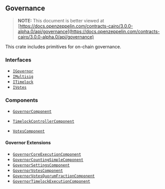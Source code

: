 ## Governance

> **NOTE:** This document is better viewed at [https://docs.openzeppelin.com/contracts-cairo/3.0.0-alpha.0/api/governance](https://docs.openzeppelin.com/contracts-cairo/3.0.0-alpha.0/api/governance)

This crate includes primitives for on-chain governance.

### Interfaces

- [`IGovernor`](https://docs.openzeppelin.com/contracts-cairo/3.0.0-alpha.0/api/governance#IGovernor)
- [`IMultisig`](https://docs.openzeppelin.com/contracts-cairo/3.0.0-alpha.0/api/governance#IMultisig)
- [`ITimelock`](https://docs.openzeppelin.com/contracts-cairo/3.0.0-alpha.0/api/governance#ITimelock)
- [`IVotes`](https://docs.openzeppelin.com/contracts-cairo/3.0.0-alpha.0/api/governance#IVotes)

### Components

- [`GovernorComponent`](https://docs.openzeppelin.com/contracts-cairo/3.0.0-alpha.0/api/governance#GovernorComponent)

- [`TimelockControllerComponent`](https://docs.openzeppelin.com/contracts-cairo/3.0.0-alpha.0/api/governance#TimelockControllerComponent)
- [`VotesComponent`](https://docs.openzeppelin.com/contracts-cairo/3.0.0-alpha.0/api/governance#VotesComponent)

#### Governor Extensions

- [`GovernorCoreExecutionComponent`](https://docs.openzeppelin.com/contracts-cairo/3.0.0-alpha.0/api/governance#GovernorCoreExecutionComponent)
- [`GovernorCountingSimpleComponent`](https://docs.openzeppelin.com/contracts-cairo/3.0.0-alpha.0/api/governance#GovernorCountingSimpleComponent)
- [`GovernorSettingsComponent`](https://docs.openzeppelin.com/contracts-cairo/3.0.0-alpha.0/api/governance#GovernorSettingsComponent)
- [`GovernorVotesComponent`](https://docs.openzeppelin.com/contracts-cairo/3.0.0-alpha.0/api/governance#GovernorVotesComponent)
- [`GovernorVotesQuorumFractionComponent`](https://docs.openzeppelin.com/contracts-cairo/3.0.0-alpha.0/api/governance#GovernorVotesQuorumFractionComponent)
- [`GovernorTimelockExecutionComponent`](https://docs.openzeppelin.com/contracts-cairo/3.0.0-alpha.0/api/governance#GovernorTimelockExecutionComponent)
